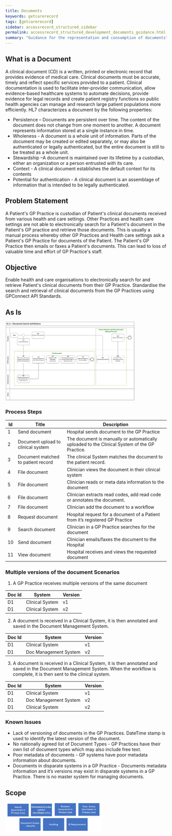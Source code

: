 ```yaml
---
title: Documents
keywords: getcarerecord
tags: [getcarerecord]
sidebar: accessrecord_structured_sidebar
permalink: accessrecord_structured_development_documents_guidance.html
summary: "Guidance for the representation and consumption of documents"
---
```


## What is a Document ##

A clinical document (CD) is a written, printed or electronic record that provides evidence of medical care. Clinical documents must be accurate, timely and reflect specific services provided to a patient. 
Clinical documentation is used to facilitate inter-provider communication, allow evidence-based healthcare systems to automate decisions, provide evidence for legal records and create patient registry functions so public health agencies can manage and research large patient populations more efficiently.
HL7 characterizes a document by the following properties:
 - Persistence – Documents are persistent over time. The content of the document does not change from one moment to another. A document represents information stored at a single instance in time.  
 - Wholeness - A document is a whole unit of information. Parts of the document may be created or edited separately, or may also be authenticated or legally authenticated, but the entire document is still to be treated as a whole unit.  
 - Stewardship –A document is maintained over its lifetime by a custodian, either an organization or a person entrusted with its care.
 - Context - A clinical document establishes the default context for its contents  
 - Potential for authentication - A clinical document is an assemblage of information that is intended to be legally authenticated.  

## Problem Statement ##

A Patient's GP Practice is custodian of Patient's clinical documents received from various health and care settings.
Other Practices and health care settings are not able to electronically search for a Patient's document in the Patient's GP practice and retrieve those documents.
This is usually a manual process whereby other GP Practices and Health care settings ask a Patient's GP Practice for documents of the Patient. The Patient's GP Practice then emails or faxes a Patient's documents. This can lead to loss of valuable time and effort of GP Practice's staff.

## Objective ##

Enable health and care organisations to electronically search for and retrieve Patient's clinical documents from their GP Practice.
Standardise the search and retrieval of clinical documents from the GP Practices using GPConnect API Standards.

## As Is ##

<IMG src="images/access_structured/As-Is.jpg" alt="As-Is process for search and retrieval of documents from a GP Practice"  style="max-width:80%;max-height:80%;">
 
### Process Steps
 
 <table width="80%" height="60%">
    <thead>
        <tr>
            <th>Id</th>
            <th>Title</th>
            <th>Description</th>
        </tr>
    </thead>
    <tbody>
        <tr>
            <td>1</td>
            <td>Send document</td>
            <td>Hospital sends document to the GP Practice</td>
        </tr>
      <tr>
            <td>2</td>
            <td>Document upload to clinical system</td>
            <td>The document is manually or automatically uploaded to the Clinical System of the GP Practice.</td>
        </tr>
      <tr>
            <td>3</td>
            <td>Document matched to patient record</td>
            <td>The clinical System matches the document to the patient record.</td>
        </tr>
      <tr>
            <td>4</td>
            <td>File document</td>
            <td>Clinician views the document in their clinical system</td>
        </tr>
      <tr>
            <td>5</td>
            <td>File document</td>
            <td>Clinician reads or meta data information to the document</td>
        </tr>
      <tr>
            <td>6</td>
            <td>File document</td>
            <td>Clinician extracts read codes, add read code or annotates the document.</td>
        </tr>
      <tr>
            <td>7</td>
            <td>File document</td>
            <td>Clinician add the document to a workflow</td>
        </tr>
      <tr>
            <td>8</td>
            <td>Request document</td>
            <td>Hospital request for a document of a Patient from it’s registered GP Practice</td>
        </tr>
      <tr>
            <td>9</td>
            <td>Search document</td>
            <td>Clinician in a GP Practice searches for the document</td>
        </tr>
     <tr>
            <td>10</td>
            <td>Send document</td>
            <td>Clinician emails/faxes the document to the Hospital </td>
        </tr>
     <tr>
            <td>11</td>
            <td>View document</td>
            <td>Hospital receives and views the requested document</td>
        </tr>
    </tbody>
</table>

### Multiple versions of the document Scenarios

 1.	A GP Practice receives multiple versions of the same document

<table width="60%" height="30%">
    <thead>
        <tr>
            <th>Doc Id</th>
            <th>System </th>
            <th>Version</th>
        </tr>
    </thead>
    <tbody>
        <tr>
            <td>D1</td>
            <td>Clinical System</td>
            <td>v1</td>
        </tr>
      <tr>
            <td>D1</td>
            <td>Clinical System</td>
            <td>v2</td>
        </tr>
    </tbody>
    </table>
    
 2. A document is received in a Clinical System, it is then annotated and saved in the Document Management System.

<table width="60%" height="30%">
    <thead>
        <tr>
            <th>Doc Id</th>
            <th>System </th>
            <th>Version</th>
        </tr>
    </thead>
    <tbody>
        <tr>
            <td>D1</td>
            <td>Clinical System</td>
            <td>v1</td>
        </tr>
      <tr>
            <td>D1</td>
            <td>Doc Management System</td>
            <td>v2</td>
        </tr>
    </tbody>
    </table>
    
  3. A document is received in a Clinical System, it is then annotated and saved in the Document Management System. When the workflow is complete, it is then sent to the clinical system.
 
 <table width="60%" height="30%">
    <thead>
        <tr>
            <th>Doc Id</th>
            <th>System </th>
            <th>Version</th>
        </tr>
    </thead>
    <tbody>
        <tr>
            <td>D1</td>
            <td>Clinical System</td>
            <td>v1</td>
        </tr>
      <tr>
            <td>D1</td>
            <td>Doc Management System</td>
            <td>v2</td>
        </tr>
      <tr>
            <td>D1</td>
            <td>Clinical System</td>
            <td>v2</td>
        </tr>
    </tbody>
    </table>
    
   ### Known Issues
   * Lack of versioning of documents in the GP Practices. DateTime stamp is used to identify the latest version of the document.
   * No nationally agreed list of Document Types - GP Practices have their own list of document types which may also include free text. 
   * Poor metadata of documents - GP systems have poor metadata information about documents. 
   * Documents in disparate systems in a GP Practice - Documents metadata information and it’s versions may exist in disparate systems in a GP Practice. There is no master system for managing documents.
  
## Scope ##
  
  <IMG src="images/access_structured/ARDocsScope.jpg" alt="Scope of documents"  style="max-width:60%;max-height:60%;">
  
   
    
 
